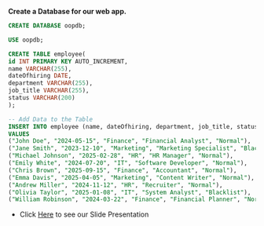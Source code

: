 **Create a Database for our web app.**
```Sql
CREATE DATABASE oopdb;

USE oopdb;

CREATE TABLE employee(
id INT PRIMARY KEY AUTO_INCREMENT,
name VARCHAR(255),
dateOfhiring DATE,
department VARCHAR(255),
job_title VARCHAR(255),
status VARCHAR(200)
);

-- Add Data to the Table
INSERT INTO employee (name, dateOfhiring, department, job_title, status)
VALUES
("John Doe", "2024-05-15", "Finance", "Financial Analyst", "Normal"),
("Jane Smith", "2023-12-10", "Marketing", "Marketing Specialist", "Blacklist"),
("Michael Johnson", "2025-02-28", "HR", "HR Manager", "Normal"),
("Emily White", "2024-07-20", "IT", "Software Developer", "Normal"),
("Chris Brown", "2025-09-15", "Finance", "Accountant", "Normal"),
("Emma Davis", "2025-04-05", "Marketing", "Content Writer", "Normal"),
("Andrew Miller", "2024-11-12", "HR", "Recruiter", "Normal"),
("Olivia Taylor", "2025-01-08", "IT", "System Analyst", "Blacklist"),
("William Robinson", "2024-03-22", "Finance", "Financial Planner", "Normal")
```

- Click [Here](https://drive.google.com/file/d/15TfPLyt9FiCRdImCn3rWt51lIlYp0RSL/view?usp=drive_link) to see our Slide Presentation
